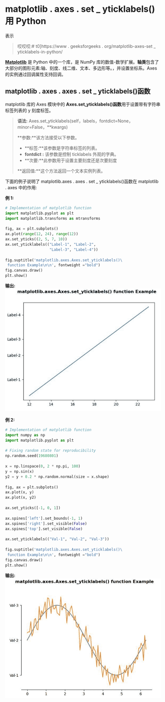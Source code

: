# matplotlib . axes . set _ yticklabels()用 Python

表示

> 哎哎哎:# t0]https://www . geeksforgeeks . org/matplotlib-axes-set _ yticklabels-in-python/

**[Matplotlib](https://www.geeksforgeeks.org/python-introduction-matplotlib/)** 是 Python 中的一个库，是 NumPy 库的数值-数学扩展。**轴类**包含了大部分的图形元素:轴、刻度、线二维、文本、多边形等。，并设置坐标系。Axes 的实例通过回调属性支持回调。

## matplotlib . axes . axes . set _ yticklabels()函数

matplotlib 库的 Axes 模块中的 **Axes.set_yticklabels()函数**用于设置带有字符串标签列表的 y 刻度标签。

> **语法:** Axes.set_yticklabels(self，labels，fontdict=None，minor=False，**kwargs)
> 
> **参数:**该方法接受以下参数。
> 
> *   **标签:**该参数是字符串标签的列表。
> *   **fontdict :** 该参数是控制 ticklabels 外观的字典。
> *   **次要:**此参数用于设置主要刻度还是次要刻度
> 
> **返回值:**这个方法返回一个文本实例列表。

下面的例子说明了 matplotlib.axes . axes . set _ yticklabels()函数在 matplotlib . axes 中的作用:

**例 1:**

```py
# Implementation of matplotlib function
import matplotlib.pyplot as plt
import matplotlib.transforms as mtransforms

fig, ax = plt.subplots()
ax.plot(range(12, 24), range(12))
ax.set_yticks((2, 5, 7, 10))
ax.set_yticklabels(("Label-1", "Label-2",
                    "Label-3", "Label-4"))

fig.suptitle('matplotlib.axes.Axes.set_yticklabels()\
 function Example\n\n', fontweight ="bold")
fig.canvas.draw()
plt.show()
```

**输出:**
![](img/1a358eb23902103218872667c56d983c.png)

**例 2:**

```py
# Implementation of matplotlib function
import numpy as np
import matplotlib.pyplot as plt

# Fixing random state for reproducibility
np.random.seed(19680801)

x = np.linspace(0, 2 * np.pi, 100)
y = np.sin(x)
y2 = y + 0.2 * np.random.normal(size = x.shape)

fig, ax = plt.subplots()
ax.plot(x, y)
ax.plot(x, y2)

ax.set_yticks([-1, 0, 1])

ax.spines['left'].set_bounds(-1, 1)
ax.spines['right'].set_visible(False)
ax.spines['top'].set_visible(False)

ax.set_yticklabels(("Val-1", "Val-2", "Val-3"))

fig.suptitle('matplotlib.axes.Axes.set_yticklabels()\
 function Example\n\n', fontweight ="bold")
fig.canvas.draw()
plt.show()
```

**输出:**
![](img/1dfc57fd58763cd1bc8eb1105dc475f6.png)
